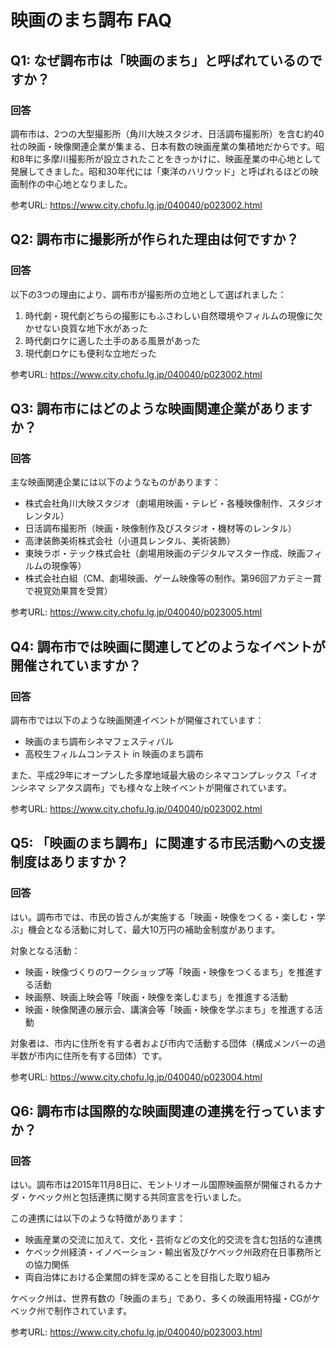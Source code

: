 # 映画のまち調布 FAQ

## Q1: なぜ調布市は「映画のまち」と呼ばれているのですか？
### 回答
調布市は、2つの大型撮影所（角川大映スタジオ、日活調布撮影所）を含む約40社の映画・映像関連企業が集まる、日本有数の映画産業の集積地だからです。昭和8年に多摩川撮影所が設立されたことをきっかけに、映画産業の中心地として発展してきました。昭和30年代には「東洋のハリウッド」と呼ばれるほどの映画制作の中心地となりました。

参考URL: https://www.city.chofu.lg.jp/040040/p023002.html

## Q2: 調布市に撮影所が作られた理由は何ですか？
### 回答
以下の3つの理由により、調布市が撮影所の立地として選ばれました：
1. 時代劇・現代劇どちらの撮影にもふさわしい自然環境やフィルムの現像に欠かせない良質な地下水があった
2. 時代劇ロケに適した土手のある風景があった
3. 現代劇ロケにも便利な立地だった

参考URL: https://www.city.chofu.lg.jp/040040/p023002.html

## Q3: 調布市にはどのような映画関連企業がありますか？
### 回答
主な映画関連企業には以下のようなものがあります：
- 株式会社角川大映スタジオ（劇場用映画・テレビ・各種映像制作、スタジオレンタル）
- 日活調布撮影所（映画・映像制作及びスタジオ・機材等のレンタル）
- 高津装飾美術株式会社（小道具レンタル、美術装飾）
- 東映ラボ・テック株式会社（劇場用映画のデジタルマスター作成、映画フィルムの現像等）
- 株式会社白組（CM、劇場映画、ゲーム映像等の制作。第96回アカデミー賞で視覚効果賞を受賞）

参考URL: https://www.city.chofu.lg.jp/040040/p023005.html

## Q4: 調布市では映画に関連してどのようなイベントが開催されていますか？
### 回答
調布市では以下のような映画関連イベントが開催されています：
- 映画のまち調布シネマフェスティバル
- 高校生フィルムコンテスト in 映画のまち調布

また、平成29年にオープンした多摩地域最大級のシネマコンプレックス「イオンシネマ シアタス調布」でも様々な上映イベントが開催されています。

参考URL: https://www.city.chofu.lg.jp/040040/p023002.html

## Q5: 「映画のまち調布」に関連する市民活動への支援制度はありますか？
### 回答
はい。調布市では、市民の皆さんが実施する「映画・映像をつくる・楽しむ・学ぶ」機会となる活動に対して、最大10万円の補助金制度があります。

対象となる活動：
- 映画・映像づくりのワークショップ等「映画・映像をつくるまち」を推進する活動
- 映画祭、映画上映会等「映画・映像を楽しむまち」を推進する活動
- 映画・映像関連の展示会、講演会等「映画・映像を学ぶまち」を推進する活動

対象者は、市内に住所を有する者および市内で活動する団体（構成メンバーの過半数が市内に住所を有する団体）です。

参考URL: https://www.city.chofu.lg.jp/040040/p023004.html

## Q6: 調布市は国際的な映画関連の連携を行っていますか？
### 回答
はい。調布市は2015年11月8日に、モントリオール国際映画祭が開催されるカナダ・ケベック州と包括連携に関する共同宣言を行いました。

この連携には以下のような特徴があります：
- 映画産業の交流に加えて、文化・芸術などの文化的交流を含む包括的な連携
- ケベック州経済・イノベーション・輸出省及びケベック州政府在日事務所との協力関係
- 両自治体における企業間の絆を深めることを目指した取り組み

ケベック州は、世界有数の「映画のまち」であり、多くの映画用特撮・CGがケベック州で制作されています。

参考URL: https://www.city.chofu.lg.jp/040040/p023003.html
